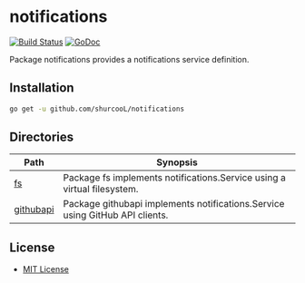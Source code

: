 notifications
=============

[![Build Status](https://travis-ci.org/shurcooL/notifications.svg?branch=master)](https://travis-ci.org/shurcooL/notifications) [![GoDoc](https://godoc.org/github.com/shurcooL/notifications?status.svg)](https://godoc.org/github.com/shurcooL/notifications)

Package notifications provides a notifications service definition.

Installation
------------

```bash
go get -u github.com/shurcooL/notifications
```

Directories
-----------

| Path                                                                       | Synopsis                                                                     |
|----------------------------------------------------------------------------|------------------------------------------------------------------------------|
| [fs](https://godoc.org/github.com/shurcooL/notifications/fs)               | Package fs implements notifications.Service using a virtual filesystem.      |
| [githubapi](https://godoc.org/github.com/shurcooL/notifications/githubapi) | Package githubapi implements notifications.Service using GitHub API clients. |

License
-------

-	[MIT License](https://opensource.org/licenses/mit-license.php)
